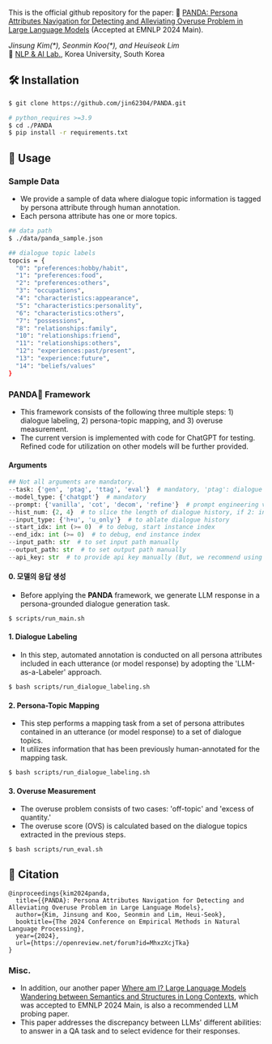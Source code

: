 This is the official github repository for the paper: 🐼 [PANDA: Persona Attributes Navigation for Detecting and Alleviating Overuse Problem in Large Language Models](https://openreview.net/forum?id=MhxzXcjTka) (Accepted at EMNLP 2024 Main).

*Jinsung Kim(\*), Seonmin Koo(\*), and Heuiseok Lim*</br>
🏫 [NLP & AI Lab.](https://blpkorea.cafe24.com/wp/), Korea University, South Korea

## 🛠️ Installation
```bash
$ git clone https://github.com/jin62304/PANDA.git
```
```bash
# python_requires >=3.9
$ cd ./PANDA
$ pip install -r requirements.txt 
```
## 🚀 Usage
### Sample Data
- We provide a sample of data where dialogue topic information is tagged by persona attribute through human annotation.
- Each persona attribute has one or more topics.
```bash
## data path
$ ./data/panda_sample.json

## dialogue topic labels
topcis = {
  "0": "preferences:hobby/habit",
  "1": "preferences:food",
  "2": "preferences:others",
  "3": "occupations",
  "4": "characteristics:appearance",
  "5": "characteristics:personality",
  "6": "characteristics:others",
  "7": "possessions",
  "8": "relationships:family",
  "10": "relationships:friend",
  "11": "relationships:others",
  "12": "experiences:past/present",
  "13": "experience:future",
  "14": "beliefs/values"
}
```
### PANDA🐼 Framework
- This framework consists of the following three multiple steps: 1) dialogue labeling, 2) persona-topic mapping, and 3) overuse measurement.
- The current version is implemented with code for ChatGPT for testing. Refined code for utilization on other models will be further provided.
#### Arguments
```python
## Not all arguments are mandatory. 
--task: {'gen', 'ptag', 'ttag', 'eval'}  # mandatory, 'ptag': dialogue labeling, 'ttag': topic mapping, 'eval': measuring overuse
--model_type: {'chatgpt'}  # mandatory
--prompt: {'vanilla', 'cot', 'decom', 'refine'}  # prompt engineering variants, 'decom': task decomposition, 'refine': self-refine method
--hist_num: {2, 4}  # to slice the length of dialogue history, if 2: including 4 turns(utterances), 4: 8 turns.
--input_type: {'h+u', 'u_only'}  # to ablate dialogue history
--start_idx: int (>= 0)  # to debug, start instance index
--end_idx: int (>= 0)  # to debug, end instance index
--input_path: str  # to set input path manually 
--output_path: str  # to set output path manually 
--api_key: str  # to provide api key manually (But, we recommend using "openai_api_key.txt" or the dotenv library.
```
#### 0. 모델의 응답 생성
- Before applying the **PANDA** framework, we generate LLM response in a persona-grounded dialogue generation task. 
```bash
$ scripts/run_main.sh
```
#### 1. Dialogue Labeling
- In this step, automated annotation is conducted on all persona attributes included in each utterance (or model response) by adopting the 'LLM-as-a-Labeler' approach. 
```bash
$ bash scripts/run_dialogue_labeling.sh
```
#### 2. Persona-Topic Mapping
- This step performs a mapping task from a set of persona attributes contained in an utterance (or model response) to a set of dialogue topics.
- It utilizes information that has been previously human-annotated for the mapping task.
```bash
$ bash scripts/run_dialogue_labeling.sh
```
#### 3. Overuse Measurement
- The overuse problem consists of two cases: 'off-topic' and 'excess of quantity.'
- The overuse score (OVS) is calculated based on the dialogue topics extracted in the previous steps.
```bash
$ bash scripts/run_eval.sh
```

## 📖 Citation
```
@inproceedings{kim2024panda,
  title={{PANDA}: Persona Attributes Navigation for Detecting and Alleviating Overuse Problem in Large Language Models},
  author={Kim, Jinsung and Koo, Seonmin and Lim, Heui-Seok},
  booktitle={The 2024 Conference on Empirical Methods in Natural Language Processing},
  year={2024},
  url={https://openreview.net/forum?id=MhxzXcjTka}
}
```

### Misc.
- In addition, our another paper [Where am I? Large Language Models Wandering between Semantics and Structures in Long Contexts](https://openreview.net/forum?id=pgc5Ye0Ti7), which was accepted to EMNLP 2024 Main, is also a recommended LLM probing paper. 
- This paper addresses the discrepancy between LLMs' different abilities: to answer in a QA task and to select evidence for their responses.
